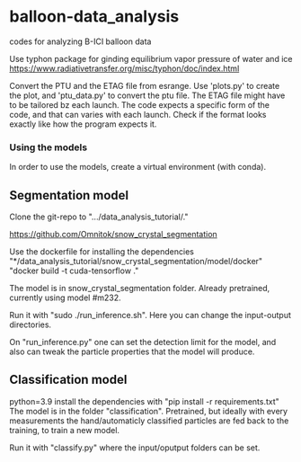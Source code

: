 # balloon-data_analysis
codes for analyzing B-ICI balloon data

Use typhon package for ginding equilibrium vapor pressure of water and ice
https://www.radiativetransfer.org/misc/typhon/doc/index.html

Convert the PTU and the ETAG file from esrange. 
Use 'plots.py' to create the plot, and 'ptu_data.py' to convert the ptu file. 
The ETAG file might have to be tailored bz each launch. The code expects a specific form of the code, and that can varies with each launch. Check if the format looks exactly like how the program expects it.


### Using the models
In order to use the models, create a virtual environment (with conda).

## Segmentation model
Clone the git-repo to ".../data_analysis_tutorial/."

https://github.com/Omnitok/snow_crystal_segmentation

Use the dockerfile for installing the dependencies "*/data_analysis_tutorial/snow_crystal_segmentation/model/docker" "docker build -t cuda-tensorflow ."

The model is in snow_crystal_segmentation folder. Already pretrained, currently using model #m232.

Run it with "sudo ./run_inference.sh". Here you can change the input-output directories.

On "run_inference.py" one can set the detection limit for the model, and also can tweak the particle properties that the model will produce.

## Classification model
python=3.9
install the dependencies with "pip install -r requirements.txt"
The model is in the folder "classification".
Pretrained, but ideally with every measurements the hand/automaticly classified particles are fed back to the training, to train a new model.

Run it with "classify.py" where the input/oputput folders can be set.
